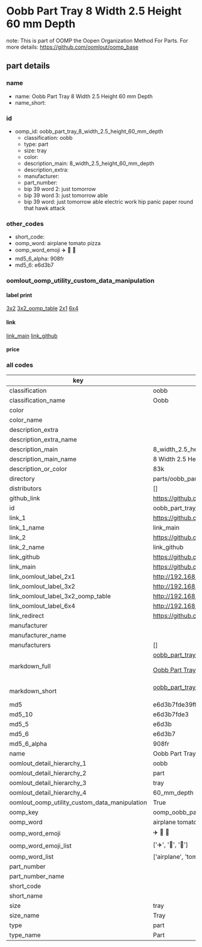 # Oobb Part Tray 8 Width 2.5 Height 60 mm Depth  

note: This is part of OOMP the Oopen Organization Method For Parts. For more details: https://github.com/oomlout/oomp_base

##  part details
  







### name
* name: Oobb Part Tray 8 Width 2.5 Height 60 mm Depth
* name_short: 
### id
* oomp_id: oobb_part_tray_8_width_2.5_height_60_mm_depth
  * classification: oobb
  * type: part
  * size: tray
  * color: 
  * description_main: 8_width_2.5_height_60_mm_depth
  * description_extra: 
  * manufacturer: 
  * part_number: 
  * bip 39 word 2: just tomorrow
  * bip 39 word 3: just tomorrow able
  * bip 39 word: just tomorrow able electric work hip panic paper round that hawk attack

### other_codes
* short_code: 
* oomp_word: airplane tomato pizza
* oomp_word_emoji :airplane: :tomato: :pizza:
* md5_6_alpha: 908fr
* md5_6: e6d3b7






### oomlout_oomp_utility_custom_data_manipulation
#### label print
[3x2](http://192.168.1.245:1112/?label=oomp%20908fr)
[3x2_oomp_table](http://192.168.1.108:1112/?label=oomp%20908fr)
[2x1](http://192.168.1.242:1112/?label=oomp%20908fr)
[6x4](http://192.168.1.55:1112/?label=oomp%20908fr)    

#### link

[link_main](https://github.com/oomlout/oomlout_oomp_version_1_messy/tree/main/parts/oobb_part_tray_8_width_2.5_height_60_mm_depth) [link_github](https://github.com/oomlout/oomlout_oomp_version_1_messy/tree/main/parts/oobb_part_tray_8_width_2.5_height_60_mm_depth)                             

#### price







### all codes 
| key | value |  
| --- | --- |  
| classification | oobb |  
| classification_name | Oobb |  
| color |  |  
| color_name |  |  
| description_extra |  |  
| description_extra_name |  |  
| description_main | 8_width_2.5_height_60_mm_depth |  
| description_main_name | 8 Width 2.5 Height 60 mm Depth |  
| description_or_color | 83k |  
| directory | parts/oobb_part_tray_8_width_2.5_height_60_mm_depth |  
| distributors | [] |  
| github_link | https://github.com/oomlout/oomlout_oomp_part_src/tree/main/parts/oobb_part_tray_8_width_2.5_height_60_mm_depth |  
| id | oobb_part_tray_8_width_2.5_height_60_mm_depth |  
| link_1 | https://github.com/oomlout/oomlout_oomp_version_1_messy/tree/main/parts/oobb_part_tray_8_width_2.5_height_60_mm_depth |  
| link_1_name | link_main |  
| link_2 | https://github.com/oomlout/oomlout_oomp_version_1_messy/tree/main/parts/oobb_part_tray_8_width_2.5_height_60_mm_depth |  
| link_2_name | link_github |  
| link_github | https://github.com/oomlout/oomlout_oomp_version_1_messy/tree/main/parts/oobb_part_tray_8_width_2.5_height_60_mm_depth |  
| link_main | https://github.com/oomlout/oomlout_oomp_version_1_messy/tree/main/parts/oobb_part_tray_8_width_2.5_height_60_mm_depth |  
| link_oomlout_label_2x1 | http://192.168.1.242:1112/?label=oomp%20908fr |  
| link_oomlout_label_3x2 | http://192.168.1.245:1112/?label=oomp%20908fr |  
| link_oomlout_label_3x2_oomp_table | http://192.168.1.108:1112/?label=oomp%20908fr |  
| link_oomlout_label_6x4 | http://192.168.1.55:1112/?label=oomp%20908fr |  
| link_redirect | https://github.com/oomlout/oomlout_oomp_version_1_messy/tree/main/parts/oobb_part_tray_8_width_2.5_height_60_mm_depth |  
| manufacturer |  |  
| manufacturer_name |  |  
| manufacturers | [] |  
| markdown_full | [oobb_part_tray_8_width_2.5_height_60_mm_depth](none)<br>[](none)<br>[Oobb Part Tray 8 Width 2.5 Height 60 Mm Depth](none)<br><br> |  
| markdown_short | [oobb_part_tray_8_width_2.5_height_60_mm_depth](none)<br><br> |  
| md5 | e6d3b7fde39ff3f5affec47600b90bcb |  
| md5_10 | e6d3b7fde3 |  
| md5_5 | e6d3b |  
| md5_6 | e6d3b7 |  
| md5_6_alpha | 908fr |  
| name | Oobb Part Tray 8 Width 2.5 Height 60 mm Depth |  
| oomlout_detail_hierarchy_1 | oobb |  
| oomlout_detail_hierarchy_2 | part |  
| oomlout_detail_hierarchy_3 | tray |  
| oomlout_detail_hierarchy_4 | 60_mm_depth |  
| oomlout_oomp_utility_custom_data_manipulation | True |  
| oomp_key | oomp_oobb_part_tray_8_width_2.5_height_60_mm_depth |  
| oomp_word | airplane tomato pizza |  
| oomp_word_emoji | :airplane: :tomato: :pizza: |  
| oomp_word_emoji_list | [':airplane:', ':tomato:', ':pizza:'] |  
| oomp_word_list | ['airplane', 'tomato', 'pizza'] |  
| part_number |  |  
| part_number_name |  |  
| short_code |  |  
| short_name |  |  
| size | tray |  
| size_name | Tray |  
| type | part |  
| type_name | Part |  
